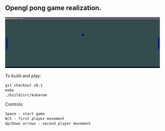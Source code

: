 ## Opengl pong game realization.

![Alt Text](gifs/pong.gif)

To build and play:
```
git checkout v0.1
make
./build/src/kubarem
```

Controls:
```
Space - start game
W/S - first player movement
Up/Down arrows - second player movement
```

